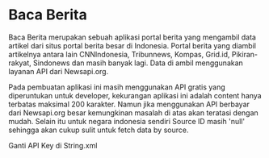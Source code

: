 # Baca Berita
Baca Berita merupakan sebuah aplikasi portal berita yang mengambil data artikel dari situs portal berita besar di Indonesia. Portal berita yang diambil artikelnya antara lain CNNIndonesia, Tribunnews, Kompas, Grid.id, Pikiran-rakyat, Sindonews dan masih banyak lagi. Data di ambil menggunakan layanan API dari Newsapi.org.

Pada pembuatan aplikasi ini masih menggunakan API gratis yang diperuntukan untuk developer, kekurangan aplikasi ini adalah content hanya terbatas maksimal 200 karakter. Namun jika menggunakan API berbayar dari Newsapi.org besar kemungkinan masalah di atas akan teratasi dengan mudah. Selain itu untuk negara indonesia sendiri Source ID masih 'null' sehingga akan cukup sulit untuk fetch data by source.

Ganti API Key di String.xml
